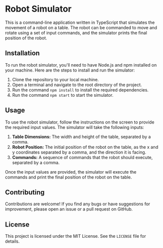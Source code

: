 # Robot Simulator

This is a command-line application written in TypeScript that simulates the movement of a robot on a table. The robot can be commanded to move and rotate using a set of input commands, and the simulator prints the final position of the robot.

## Installation

To run the robot simulator, you'll need to have Node.js and npm installed on your machine. Here are the steps to install and run the simulator:

1. Clone the repository to your local machine.
2. Open a terminal and navigate to the root directory of the project.
3. Run the command `npm install` to install the required dependencies.
4. Run the command `npm start` to start the simulator.

## Usage

To use the robot simulator, follow the instructions on the screen to provide the required input values. The simulator will take the following inputs:

1. **Table Dimensions:** The width and height of the table, separated by a comma.
2. **Robot Position:** The initial position of the robot on the table, as the x and y coordinates separated by a comma, and the direction it is facing.
3. **Commands:** A sequence of commands that the robot should execute, separated by a comma.

Once the input values are provided, the simulator will execute the commands and print the final position of the robot on the table.

## Contributing

Contributions are welcome! If you find any bugs or have suggestions for improvement, please open an issue or a pull request on GitHub.

## License

This project is licensed under the MIT License. See the `LICENSE` file for details.
